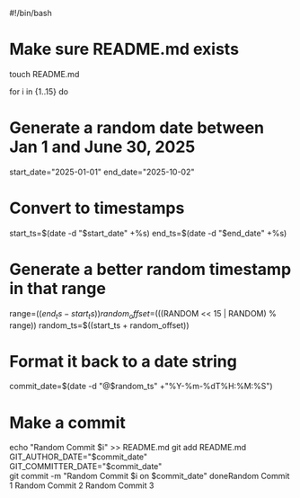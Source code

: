 #!/bin/bash

# Make sure README.md exists
touch README.md

for i in {1..15}
do
  # Generate a random date between Jan 1 and June 30, 2025
  start_date="2025-01-01"
  end_date="2025-10-02"

  # Convert to timestamps
  start_ts=$(date -d "$start_date" +%s)
  end_ts=$(date -d "$end_date" +%s)

  # Generate a better random timestamp in that range
  range=$((end_ts - start_ts))
  random_offset=$(((RANDOM << 15 | RANDOM) % range))
  random_ts=$((start_ts + random_offset))

  # Format it back to a date string
  commit_date=$(date -d "@$random_ts" +"%Y-%m-%dT%H:%M:%S")

  # Make a commit
  echo "Random Commit $i" >> README.md
  git add README.md
  GIT_AUTHOR_DATE="$commit_date" GIT_COMMITTER_DATE="$commit_date" \
  git commit -m "Random Commit $i on $commit_date"
doneRandom Commit 1
Random Commit 2
Random Commit 3
